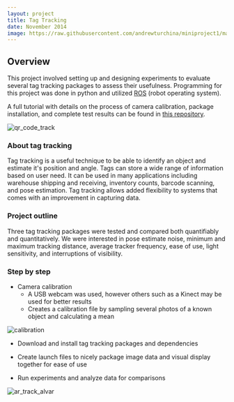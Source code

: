 ```yaml
---
layout: project
title: Tag Tracking
date: November 2014
image: https://raw.githubusercontent.com/andrewturchina/miniproject1/master/ar_sys_pic.png
---
```


## Overview

This project involved setting up and designing experiments to evaluate several tag tracking packages to assess their usefulness.  Programming for this project was done in python and utilized [ROS](http://wiki.ros.org/ROS/Introduction) (robot operating system).  

A full tutorial with details on the process of camera calibration, package installation, and complete test results can be found in [this repository](https://github.com/ablarry91/ros-tag-tracking).  

![qr_code_track](http://i1380.photobucket.com/albums/ah164/aturchina0528/portfolio/tagtrackpic_zpspnoibmag.png)


### About tag tracking
Tag tracking is a useful technique to be able to identify an object and estimate it's position and angle. Tags can store a wide range of information based on user need. It can be used in many applications including warehouse shipping and receiving, inventory counts, barcode scanning, and pose estimation. Tag tracking allows added flexibility to systems that comes with an improvement in capturing data.  

### Project outline
Three tag tracking packages were tested and compared both quantifiably and quantitatively.  We were interested in pose estimate noise, minimum and maximum tracking distance, average tracker frequency, ease of use, light sensitivity, and interruptions of visibility.  


### Step by step
* Camera calibration
  * A USB webcam was used, however others such as a Kinect may be used for better results
  * Creates a calibration file by sampling several photos of a known object and calculating a mean

![calibration](http://i1380.photobucket.com/albums/ah164/aturchina0528/portfolio/calibration_zps21kxnbdg.png)

* Download and install tag tracking packages and dependencies
* Create launch files to nicely package image data and visual display together for ease of use

* Run experiments and analyze data for comparisons

![ar_track_alvar](http://i1380.photobucket.com/albums/ah164/aturchina0528/portfolio/ar_track_alvar_zps1daiadgp.png)


